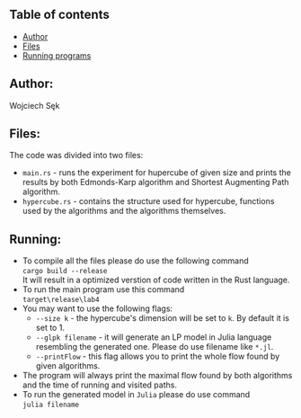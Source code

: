 ## Table of contents
* [Author](#author)
* [Files](#files)
* [Running programs](#running)

## Author: 
Wojciech Sęk

## Files:
The code was divided into two files:
* `main.rs` - runs the experiment for hupercube of given size and prints the results by both Edmonds-Karp algorithm and Shortest Augmenting Path algorithm.
* `hypercube.rs` - contains the structure used for hypercube, functions used by the algorithms and the algorithms themselves.
## Running:
* To compile all the files please do use the following command\
`cargo build --release`\
It will result in a optimized verstion of code written in the Rust language.
* To run the main program use this command\
`target\release\lab4`
* You may want to use the following flags:
    * `--size k` - the hypercube's dimension will be set to `k`. By default it is set to 1. 
    * `--glpk filename` - it will generate an LP model in Julia language resembling the generated one. Please do use filename like `*.jl`.
    * `--printFlow` - this flag allows you to print the whole flow found by given algorithms.
* The program will always print the maximal flow found by both algorithms and the time of running and visited paths.
* To run the generated model in `Julia` please do use command\
`julia filename`
